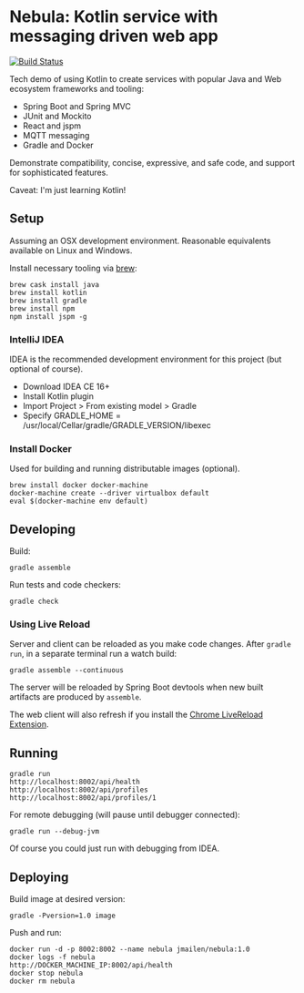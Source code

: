 # Nebula: Kotlin service with messaging driven web app

[![Build Status](https://travis-ci.org/jeremymailen/nebula.svg?branch=master)](https://travis-ci.org/jeremymailen/nebula)

Tech demo of using Kotlin to create services with popular Java and Web ecosystem frameworks and tooling:

- Spring Boot and Spring MVC
- JUnit and Mockito
- React and jspm
- MQTT messaging
- Gradle and Docker

Demonstrate compatibility, concise, expressive, and safe code, and support for sophisticated features.

Caveat: I'm just learning Kotlin!

## Setup

Assuming an OSX development environment. Reasonable equivalents available on Linux and Windows.

Install necessary tooling via [brew](http://brew.sh):

    brew cask install java
    brew install kotlin
    brew install gradle
    brew install npm
    npm install jspm -g

### IntelliJ IDEA

IDEA is the recommended development environment for this project (but optional of course).

- Download IDEA CE 16+
- Install Kotlin plugin
- Import Project > From existing model > Gradle
- Specify GRADLE_HOME = /usr/local/Cellar/gradle/GRADLE_VERSION/libexec

### Install Docker

Used for building and running distributable images (optional).

    brew install docker docker-machine
    docker-machine create --driver virtualbox default
    eval $(docker-machine env default)

## Developing

Build:

    gradle assemble

Run tests and code checkers:

    gradle check

### Using Live Reload

Server and client can be reloaded as you make code changes. After `gradle run`, in a separate terminal run a watch build:

    gradle assemble --continuous

The server will be reloaded by Spring Boot devtools when new built artifacts are produced by `assemble`.

The web client will also refresh if you install the [Chrome LiveReload Extension](https://chrome.google.com/webstore/search/livereload?hl=en).

## Running

    gradle run
    http://localhost:8002/api/health
    http://localhost:8002/api/profiles
    http://localhost:8002/api/profiles/1

For remote debugging (will pause until debugger connected):

    gradle run --debug-jvm

Of course you could just run with debugging from IDEA.

## Deploying

Build image at desired version:

    gradle -Pversion=1.0 image

Push and run:

    docker run -d -p 8002:8002 --name nebula jmailen/nebula:1.0
    docker logs -f nebula
    http://DOCKER_MACHINE_IP:8002/api/health
    docker stop nebula
    docker rm nebula
